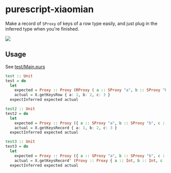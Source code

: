 # purescript-xiaomian

Make a record of `SProxy` of keys of a row type easily, and just plug in the inferred type when you're finished.

![](https://i.imgur.com/HhmRpVb.jpg)

## Usage

See [test/Main.purs](./test/Main.purs)

```purs
test :: Unit
test = do
  let
    expected = Proxy :: Proxy (RProxy ( a :: SProxy "a", b :: SProxy "b", c :: SProxy "c" ))
    actual = X.getKeysRow { a: 1, b: 2, c: 3 }
  expectInferred expected actual

test2 :: Unit
test2 = do
  let
    expected = Proxy :: Proxy ({ a :: SProxy "a", b :: SProxy "b", c :: SProxy "c" })
    actual = X.getKeysRecord { a: 1, b: 2, c: 3 }
  expectInferred expected actual

test3 :: Unit
test3 = do
  let
    expected = Proxy :: Proxy ({ a :: SProxy "a", b :: SProxy "b", c :: SProxy "c" })
    actual = X.getKeysRecord' (Proxy :: Proxy { a :: Int, b :: Int, c :: Int })
  expectInferred expected actual
```


